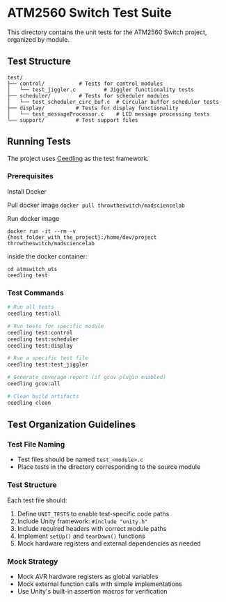 # ATM2560 Switch Test Suite

This directory contains the unit tests for the ATM2560 Switch project, organized by module.

## Test Structure

```
test/
├── control/           # Tests for control modules
│   └── test_jiggler.c         # Jiggler functionality tests
├── scheduler/         # Tests for scheduler modules  
│   └── test_scheduler_circ_buf.c  # Circular buffer scheduler tests
├── display/          # Tests for display functionality
│   └── test_messageProcessor.c    # LCD message processing tests
└── support/          # Test support files
```

## Running Tests

The project uses [Ceedling](http://www.throwtheswitch.org/ceedling) as the test framework.

### Prerequisites

Install Docker

Pull docker image 
`docker pull throwtheswitch/madsciencelab`

Run docker image

`docker run -it --rm -v {host_folder_with_the_project}:/home/dev/project throwtheswitch/madsciencelab`

inside the docker container:
```
cd atmswitch_uts
ceedling test
```

### Test Commands

```bash
# Run all tests
ceedling test:all

# Run tests for specific module
ceedling test:control
ceedling test:scheduler
ceedling test:display

# Run a specific test file
ceedling test:test_jiggler

# Generate coverage report (if gcov plugin enabled)
ceedling gcov:all

# Clean build artifacts
ceedling clean
```

## Test Organization Guidelines

### Test File Naming
- Test files should be named `test_<module>.c`
- Place tests in the directory corresponding to the source module

### Test Structure
Each test file should:
1. Define `UNIT_TESTS` to enable test-specific code paths
2. Include Unity framework: `#include "unity.h"`
3. Include required headers with correct module paths
4. Implement `setUp()` and `tearDown()` functions
5. Mock hardware registers and external dependencies as needed

### Mock Strategy
- Mock AVR hardware registers as global variables
- Mock external function calls with simple implementations
- Use Unity's built-in assertion macros for verification
